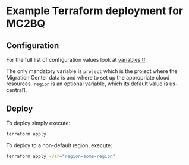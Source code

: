 # Example Terraform deployment for MC2BQ

## Configuration

For the full list of configuration values look at [variables.tf](./variables.tf).

The only mandatory variable is `project` which is the project where the Migration Center data is and where to set up the appropriate cloud resources.
`region` is an optional variable, which its default value is us-central1.

## Deploy

To deploy simply execute:

```sh
terraform apply
```

To deploy to a non-default region, execute:

```sh
terraform apply -var="region=some-region"
```
